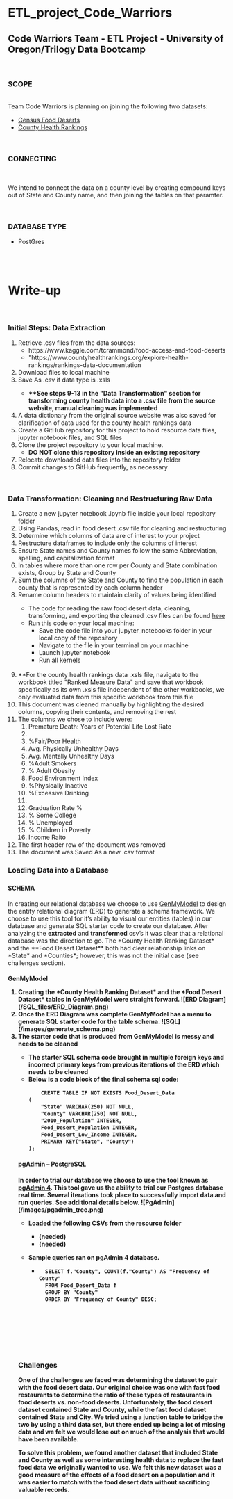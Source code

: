 # ETL_project_Code_Warriors
<h2>Code Warriors Team - ETL Project - University of Oregon/Trilogy Data Bootcamp</h2>
<br>
<h3>SCOPE</h3>
<br>
Team Code Warriors is planning on joining the following two datasets:
   <ul>
    <li><a href="https://www.kaggle.com/tcrammond/food-access-and-food-deserts">Census Food Deserts</a></li>
    <li><a href="https://www.countyhealthrankings.org/explore-health-rankings/rankings-data-documentation">County Health Rankings</a></li>
   </ul>
  <br>
<h3>CONNECTING</h3>
<br>
<p>We intend to connect the data on a county level by creating compound keys out of State and County name, and then joining the tables on that paramter.</p>
<br>
<h3>DATABASE TYPE</h3>
<ul>
    <li> PostGres </li>
    </ul>
<br><br>
<h1>Write-up</h1>
<br>
<h3>Initial Steps: Data <strong>Extraction</strong></h3>
<ol>
   <li>Retrieve .csv files from the data sources:
      <ul>
         <li>https://www.kaggle.com/tcrammond/food-access-and-food-deserts</li>
         <li>"https://www.countyhealthrankings.org/explore-health-rankings/rankings-data-documentation</li>
      </ul>
   </li>
   <li>Download files to local machine</li>
   <li>Save As .csv if data type is .xsls</li>
   <ul><li><strong>**See steps 9-13 in the "Data Transformation" section for transforming county health data into a .csv file from the source website, manual cleaning was implemented</strong></li></ul>
   <li>A data dictionary from the original source website was also saved for clarification of data used for the county health rankings data</li>
   <li>Create a GitHub repository for this project to hold resource data files, jupyter notebook files, and SQL files</li>
   <li>Clone the project repository to your local machine. 
      <ul>
         <li><strong>DO NOT clone this repository inside an existing repository</strong></li>
      </ul>
   </li>
   <li>Relocate downloaded data files into the repository folder</li>
   <li>Commit changes to GitHub frequently, as necessary</li>
   </ol>
<br>
<h3>Data Transformation: Cleaning and Restructuring Raw Data</h3>
<ol>
   <li>Create a new jupyter notebook .ipynb file inside your local repository folder</li>
   <li>Using Pandas, read in food desert .csv file for cleaning and restructuring</li>
   <li>Determine which columns of data are of interest to your project</li>
   <li>Restructure dataframes to include only the columns of interest</li>
   <li>Ensure State names and County names follow the same Abbreviation, spelling, and capitalization format</li>
   <li>In tables where more than one row per County and State combination exists, Group by State and County</li>
   <li>Sum the columns of the State and County to find the population in each county that is represented by each column header</li>
   <li>Rename column headers to maintain clarity of values being identified</li>
   <ul>
      <li>The code for reading the raw food desert data, cleaning, transforming, and exporting the cleaned .csv files can be found <a href="jupyter_notebooks/food_desert_data_cleaning.ipynb">here</a></li>
      <li>Run this code on your local machine:
         <ul><li>Save the code file into your jupyter_notebooks folder in your local copy of the repository</li>
            <li>Navigate to the file in your terminal on your machine</li>
            <li>Launch jupyter notebook</li>
            <li>Run all kernels</li></ul>
   </ul>
   <br>
   <li>**For the county health rankings data .xsls file, navigate to the workbook titled "Ranked Measure Data" and save that workbook specifically as its own .xsls file independent of the other workbooks, we only evaluated data from this specific workbook from this file</li>
   <li>This document was cleaned manually by highlighting the desired columns, copying their contents, and removing the rest</li>
   <li>The columns we chose to include were:
      <ol>
         <li>Premature Death: Years of Potential Life Lost Rate<li>
         <li>%Fair/Poor Health</li>
         <li>Avg. Physically Unhealthy Days</li>
         <li>Avg. Mentally Unhealthy Days</li>
         <li>%Adult Smokers</li>
         <li>% Adult Obesity</li>
         <li>Food Environment Index</li>
         <li>%Physically Inactive</li>
         <li>%Excessive Drinking<li>
         <li>Graduation Rate %</li>
         <li>% Some College</li>
         <li>% Unemployed</li>
         <li>% Children in Poverty</li>
         <li>Income Raito</li>
      </ol></li>
   <li>The first header row of the document was removed</li> 
   <li>The document was Saved As a new .csv format</li>
   </ol>
 
 
<h3>Loading Data into a Database<h3>
<h4> SCHEMA </h4>
In creating our relational database we choose to use <a href=”https://www.genmymodel.com/”>GenMyModel</a> to design the entity relational diagram (ERD) to generate a schema framework. We choose to use this tool for it’s ability to visual our entities (tables) in our database and generate SQL starter code to create our database.
   After analyzing the <strong>extracted</strong> and <strong>transformed</strong> csv’s it was clear that a relational database was the direction to go. The *County Health Ranking Dataset* and the **Food Desert Dataset** both had clear relationship links on *State* and *Counties*; however, this was not the initial case (see challenges section).

<h4>GenMyModel<h45>
<ol>
<li>Creating the *County Health Ranking Dataset* and the *Food Desert Dataset* tables in GenMyModel were straight forward.
![ERD Diagram](/SQL_files/ERD_Diagram.png)</li>

<li>Once the ERD Diagram was complete GenMyModel has a menu to generate SQL starter code for the table schema.
![SQL](/images/generate_schema.png)</li>

<li>The starter code that is produced from GenMyModel is messy and needs to be cleaned</li>
<ul><li>The starter SQL schema code brought in multiple foreign keys and incorrect primary keys from previous iterations of the ERD which needs to be cleaned </li>

<li>Below is a code block of the final schema sql code:

```
    CREATE TABLE IF NOT EXISTS Food_Desert_Data
(
    "State" VARCHAR(250) NOT NULL,
    "County" VARCHAR(250) NOT NULL,
    "2010_Population" INTEGER,
    Food_Desert_Population INTEGER,
    Food_Desert_Low_Income INTEGER,
    PRIMARY KEY("State", "County")
);
```
</li></ul>
<h4>pgAdmin – PostgreSQL<h4>
In order to trial our database we choose to use the tool known as <a href=”https://www.pgadmin.org/download//”>pgAdmin 4</a>. This tool gave us the ability to trial our Postgres database real time. Several iterations took place to successfully import data and run queries. See additional details below.
![PgAdmin](/images/pgadmin_tree.png)

* Loaded the following CSVs from the resource folder
    * (needed)
    * (needed)

* Sample queries ran on pgAdmin 4 database.
    * ```
        SELECT f."County", COUNT(f."County") AS "Frequency of County"
        FROM Food_Desert_Data f
        GROUP BY "County"
        ORDER BY "Frequency of County" DESC;
    ```
 
 
 
 <br><br><br>
<h3> Challenges </h3>
<p>One of the challenges we faced was determining the dataset to pair with the food desert data. Our original choice was one with fast food restaurants to determine the ratio of these types of restaurants in food deserts vs. non-food deserts. Unfortunately, the food desert dataset contained State and County, while the fast food dataset contained State and City. We tried using a junction table to bridge the two by using a third data set, but there ended up being a lot of missing data and we felt we would lose out on much of the analysis that would have been available.</p>
<p>To solve this problem, we found another dataset that included State and County as well as some interesting health data to replace the fast food data we originally wanted to use. We felt this new dataset was a good measure of the effects of a food desert on a population and it was easier to match with the food desert data without sacrificing valuable records.</p>






    
  
